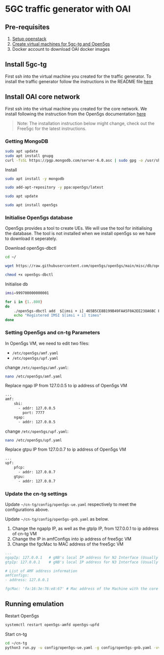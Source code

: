 # 5GC traffic generator with OAI

## Pre-requisites

1. [Setup openstack]()
2. [Create virtual machines for 5gc-tg and Open5gs]()
3. Docker account to download OAI docker images

## Install 5gc-tg

First ssh into the virtual machine you created for the traffic generator. To install the traffic generator follow the instructions in the README file [here]()

## Install OAI core network

First ssh into the virtual machine you created for the core network. We install following the instruction from the Open5gs documentation [here](https://open5gs.org/open5gs/docs/guide/01-quickstart/)

> Note: The installation instruction below might change, check out the Free5gc for the latest instructions.

### Getting MongoDB

```bash
sudo apt update
sudo apt install gnupg
curl -fsSL https://pgp.mongodb.com/server-6.0.asc | sudo gpg -o /usr/share/keyrings/mongodb-server-6.0.gpg --dearmor
```

Install

```bash
sudo apt install -y mongodb

sudo add-apt-repository -y ppa:open5gs/latest

sudo apt update

sudo apt install open5gs
```

### Initialise Open5gs database

Open5gs provides a tool to create UEs. We will use the tool for initialising the database. The tool is not installed when we install open5gs so we have to download it seperately. 

Download open5gs-dbctl

```bash
cd ~/

wget https://raw.githubusercontent.com/open5gs/open5gs/main/misc/db/open5gs-dbctl

chmod +x open5gs-dbctl
```

Initialise db

```bash
imsi=999700000000001

for i in {1..800}
do
    ./open5gs-dbctl add  $[imsi + i] 465B5CE8B199B49FAA5F0A2EE238A6BC E8ED289DEBA952E4283B54E88E6183CA
    echo "Registered IMSI $[imsi + i] times"
done
```

### Setting Open5gs and cn-tg Parameters

In Open5gs VM, we need to edit two files:

* `/etc/open5gs/amf.yaml`
* `/etc/open5gs/upf.yaml`

change `/etc/open5gs/amf.yaml`:

```bash
nano /etc/open5gs/amf.yaml
```

Replace ngap IP from 127.0.0.5 to ip address of Open5gs VM

```bash
...
amf:
    sbi:
      - addr: 127.0.0.5
        port: 7777
    ngap:
      - addr: 127.0.0.5
```

change `/etc/open5gs/upf.yaml`:

```bash
nano /etc/open5gs/upf.yaml
```

Replace gtpu IP from 127.0.0.7 to ip address of Open5gs VM

```bash
...
upf:
    pfcp:
      - addr: 127.0.0.7
    gtpu:
      - addr: 127.0.0.7
```

### Update the cn-tg settings

Update `~/cn-tg/config/open5gs-ue.yaml` respectively to meet the configurations above.

Update `~/cn-tg/config/open5gs-gnb.yaml` as below.

1. Change the ngapIp IP, as well as the gtpIp IP, from 127.0.0.1 to ip address of cn-tg VM
2. Change the IP in amfConfigs into ip address of free5gc VM
3. Change the fgcMac to MAC address of the free5gc VM

```yaml
...
ngapIp: 127.0.0.1   # gNB's local IP address for N2 Interface (Usually same with local IP)
gtpIp: 127.0.0.1    # gNB's local IP address for N3 Interface (Usually same with local IP)

# List of AMF address information
amfConfigs:
- address: 127.0.0.1

fgcMac: 'fa:16:3e:76:e8:67' # Mac address of the Machine with the core network
```

## Running emulation

Restart Open5gs

```bash
systemctl restart open5gs-amfd open5gs-upfd
```

Start cn-tg

```bash
cd ~/cn-tg
python3 run.py -u config/open5gs-ue.yaml -g config/open5gs-gnb.yaml -vv
```
